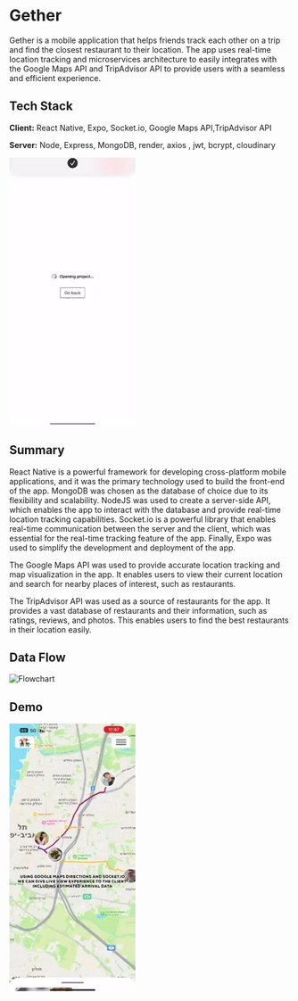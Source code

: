 
# Gether

Gether is a mobile application that helps friends track each other on a trip and find the closest restaurant to their location. The app uses real-time location tracking and microservices architecture to easily integrates with the Google Maps API and TripAdvisor API to provide users with a seamless and efficient experience.
## Tech Stack

**Client:** React Native, Expo, Socket.io, Google Maps API,TripAdvisor API

**Server:** Node, Express, MongoDB, render, axios , jwt, bcrypt, cloudinary

![](https://github.com/DavidKvart/getherExpoClient/blob/main/introGetherGif.webp)
## Summary



React Native is a powerful framework for developing cross-platform mobile applications, and it was the primary technology used to build the front-end of the app. MongoDB was chosen as the database of choice due to its flexibility and scalability. NodeJS was used to create a server-side API, which enables the app to interact with the database and provide real-time location tracking capabilities. Socket.io is a powerful library that enables real-time communication between the server and the client, which was essential for the real-time tracking feature of the app. Finally, Expo was used to simplify the development and deployment of the app.

The Google Maps API was used to provide accurate location tracking and map visualization in the app. It enables users to view their current location and search for nearby places of interest, such as restaurants.

The TripAdvisor API was used as a source of restaurants for the app. It provides a vast database of restaurants and their information, such as ratings, reviews, and photos. This enables users to find the best restaurants in their location easily.

## Data Flow
![Flowchart](https://user-images.githubusercontent.com/117067261/219848325-f7c2d197-bb66-4c12-9749-175d2ba0b1a8.jpg)


## Demo
![](https://github.com/DavidKvart/getherExpoClient/blob/main/liveviewgif.webp)

